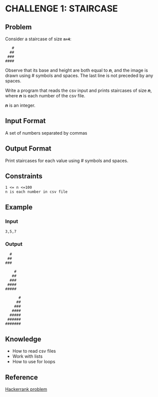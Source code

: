 # CHALLENGE 1: STAIRCASE

## Problem
Consider a staircase of size **`n=4`**:
```
   #
  ##
 ###
####
```
Observe that its base and height are both equal to **_n_**, and the image is drawn using # symbols and spaces. The last line is not preceded by any spaces.

Write a program that reads the csv input and prints staircases of size **_n_**, where **_n_** is each number of the csv file.

**_n_** is an integer.

## Input Format
A set of numbers separated by commas

## Output Format
Print staircases for each value using # symbols and spaces.

## Constraints
```
1 <= n <=100
n is each number in csv file
```

## Example 
### Input
```
3,5,7
```

### Output
```
  #
 ##
###

    #
   ##
  ###
 ####
#####

      #
     ##
    ###
   ####
  #####
 ######
#######
```

## Knowledge
+ How to read csv files
+ Work with lists
+ How to use for loops

## Reference
[Hackerrank problem](https://www.hackerrank.com/challenges/staircase/problem)
